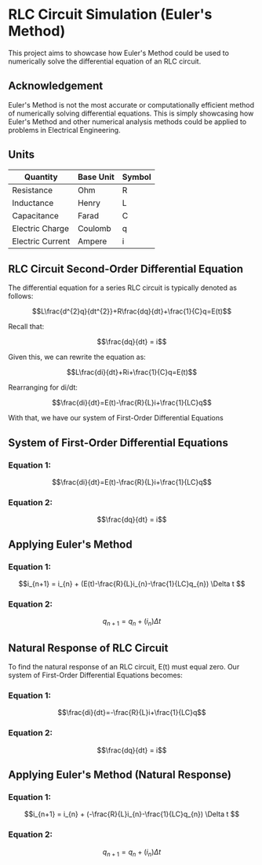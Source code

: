 # RLC Circuit Simulation (Euler's Method)
This project aims to showcase how Euler's Method could be used to numerically solve the differential equation of an RLC circuit.

## Acknowledgement
Euler's Method is not the most accurate or computationally efficient method of numerically solving differential equations. This is simply showcasing how Euler's Method and other numerical analysis methods could be applied to problems in Electrical Engineering.

## Units

| Quantity        | Base Unit | Symbol |
| --------------- | --------- | ------ |
| Resistance      | Ohm       |   R    |
| Inductance      | Henry     |   L    |
| Capacitance     | Farad     |   C    |
| Electric Charge | Coulomb   |   q    |
| Electric Current| Ampere    |   i    |


## RLC Circuit Second-Order Differential Equation
The differential equation for a series RLC circuit is typically denoted as follows:
```math
L\frac{d^{2}q}{dt^{2}}+R\frac{dq}{dt}+\frac{1}{C}q=E(t)
```

Recall that:
```math
\frac{dq}{dt} = i
```

Given this, we can rewrite the equation as:
```math
L\frac{di}{dt}+Ri+\frac{1}{C}q=E(t)
```

Rearranging for di/dt:
```math
\frac{di}{dt}=E(t)-\frac{R}{L}i+\frac{1}{LC}q
```

With that, we have our system of First-Order Differential Equations

## System of First-Order Differential Equations
### Equation 1:
```math
\frac{di}{dt}=E(t)-\frac{R}{L}i+\frac{1}{LC}q
```
### Equation 2:
```math
\frac{dq}{dt} = i
```

## Applying Euler's Method
### Equation 1:
```math
i_{n+1} = i_{n} + (E(t)-\frac{R}{L}i_{n}-\frac{1}{LC}q_{n}) \Delta t 
```
### Equation 2:
```math
q_{n+1}= q_{n} + (i_{n})\Delta t
```

## Natural Response of RLC Circuit

To find the natural response of an RLC circuit, E(t) must equal zero. Our system of First-Order Differential Equations becomes:
### Equation 1:
```math
\frac{di}{dt}=-\frac{R}{L}i+\frac{1}{LC}q
```
### Equation 2:
```math
\frac{dq}{dt} = i
```

## Applying Euler's Method (Natural Response)

### Equation 1:
```math
i_{n+1} = i_{n} + (-\frac{R}{L}i_{n}-\frac{1}{LC}q_{n}) \Delta t 
```
### Equation 2:
```math
q_{n+1}= q_{n} + (i_{n})\Delta t
```
